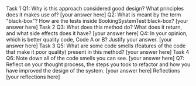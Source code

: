 Task 1
Q1: Why is this approach considered good design? What principles does it makes use of?
[your answer here]
Q2: What is meant by the term "black-box"? How are the tests inside BookingSystemTest black-box?
[your answer here]
Task 2
Q3: What does this method do? What does it return, and what side effects does it have?
[your answer here]
Q4: In your opinion, which is better quality code, Code A or B? Justify your answer.
[your answer here]
Task 3
Q5: What are some code smells (features of the code that make it poor quality) present in this method?
[your answer here]
Task 4
Q6: Note down all of the code smells you can see.
[your answer here]
Q7: Reflect on your thought process, the steps you took to refactor and how you have improved the design of the system.
[your answer here]
Reflections
[your reflections here]
